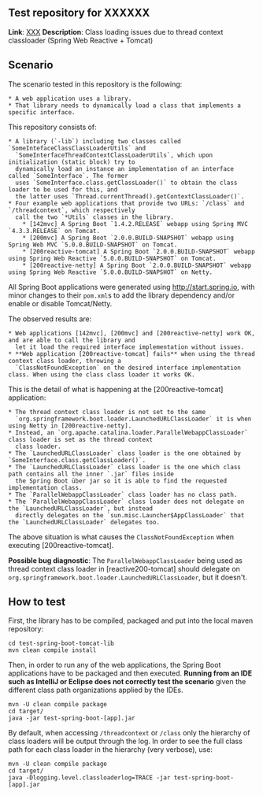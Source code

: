 Test repository for XXXXXX
--------------------------

  **Link**: [XXX](...)
  **Description**: Class loading issues due to thread context classloader (Spring Web Reactive + Tomcat)

## Scenario

  The scenario tested in this repository is the following:

    * A web application uses a library.
    * That library needs to dynamically load a class that implements a specific interface.

  This repository consists of:

    * A library (`-lib`) including two classes called `SomeIntefaceClassClassLoaderUtils` and
      `SomeInterfaceThreadContextClassLoaderUtils`, which upon initialization (static block) try to
      dynamically load an instance an implementation of an interface called `SomeInterface`. The former
      uses `SomeInterface.class.getClassLoader()` to obtain the class loader to be used for this, and
      the latter uses `Thread.currentThread().getContextClassLoader()`.
    * Four example web applications that provide two URLs: `/class` and `/threadcontext`, which respectively
      call the two `*Utils` classes in the library.
        * [142mvc] A Spring Boot `1.4.2.RELEASE` webapp using Spring MVC `4.3.3.RELEASE` on Tomcat.
        * [200mvc] A Spring Boot `2.0.0.BUILD-SNAPSHOT` webapp using Spring Web MVC `5.0.0.BUILD-SNAPSHOT` on Tomcat.
        * [200reactive-tomcat] A Spring Boot `2.0.0.BUILD-SNAPSHOT` webapp using Spring Web Reactive `5.0.0.BUILD-SNAPSHOT` on Tomcat.
        * [200reactive-netty] A Spring Boot `2.0.0.BUILD-SNAPSHOT` webapp using Spring Web Reactive `5.0.0.BUILD-SNAPSHOT` on Netty.

  All Spring Boot applications were generated using http://start.spring.io, with minor changes to
  their `pom.xml`s to add the library dependency and/or enable or disable Tomcat/Netty.

  The observed results are:

    * Web applications [142mvc], [200mvc] and [200reactive-netty] work OK, and are able to call the library and
      let it load the required interface implementation without issues.
    * **Web application [200reactive-tomcat] fails** when using the thread context class loader, throwing a
      `ClassNotFoundException` on the desired interface implementation class. When using the class class loader it works OK.

  This is the detail of what is happening at the [200reactive-tomcat] application:

    * The thread context class loader is not set to the same
      `org.springframework.boot.loader.LaunchedURLClassLoader` it is when using Netty in [200reactive-netty].
    * Instead, an `org.apache.catalina.loader.ParallelWebappClassLoader` class loader is set as the thread context
      class loader.
    * The `LaunchedURLClassLoader` class loader is the one obtained by `SomeInterface.class.getClassLoader()`.
    * The `LaunchedURLClassLoader` class loader is the one which class path contains all the inner `.jar` files inside
      the Spring Boot über jar so it is able to find the requested implementation class.
    * The `ParallelWebappClassLoader` class loader has no class path.
    * The `ParallelWebappClassLoader` class loader does not delegate on the `LaunchedURLClassLoader`, but instead
      directly delegates on the `sun.misc.Launcher$AppClassLoader` that the `LaunchedURLClassLoader` delegates too.

  The above situation is what causes the `ClassNotFoundException` when executing [200reactive-tomcat].

  **Possible bug diagnostic**: The `ParallelWebappClassLoader` being used as thread context class loader in [reactive200-tomcat]
  should delegate on `org.springframework.boot.loader.LaunchedURLClassLoader`, but it doesn't.

## How to test

  First, the library has to be compiled, packaged and put into the local maven repository:

  ```
  cd test-spring-boot-tomcat-lib
  mvn clean compile install
  ```

  Then, in order to run any of the web applications, the Spring Boot applications have to be packaged and then
  executed. **Running from an IDE such as IntelliJ or Eclipse does not correctly test the scenario** given the
  different class path organizations applied by the IDEs.

  ```
  mvn -U clean compile package
  cd target/
  java -jar test-spring-boot-[app].jar
  ```

  By default, when accessing `/threadcontext` or `/class` only the hierarchy of class loaders will be output through
  the log. In order to see the full class path for each class loader in the hierarchy (very verbose), use:

  ```
  mvn -U clean compile package
  cd target/
  java -Dlogging.level.classloaderlog=TRACE -jar test-spring-boot-[app].jar
  ```
